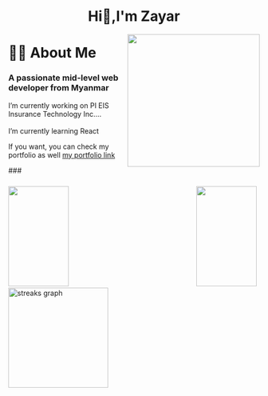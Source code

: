 <div>
<h1 align="center">Hi👋,I'm Zayar</h1>
<img align="right" height="265" src="https://media.tenor.com/ZOP98DIBuq8AAAAM/dog-typing.gif"  />
<h1 align="left">👩‍💻  About Me</h1>
<h3 align="left">A passionate mid-level web developer from Myanmar</h3>
<p align="left">I’m currently working on PI EIS Insurance Technology Inc....<br><br> I’m currently learning React<br></p>

<p align="left"> If you want, you can check my portfolio as well 
    
 <a href="https://zayarmyooo.netlify.app/" target="_blank">
   my portfolio link
  </a>
</p>
</div>
###

###
<div>

 <span align="left">
  <img height="200px"  width="49%" src="https://github-readme-stats.vercel.app/api/top-langs/?username=zayarmyooo19&layout=compact&langs_count=10&hide=asp,php&title_color=ffffff&text_color=c9cacc&icon_color=2bbc8a&bg_color=1d1f21" />
         </span>
    <span align="right">
  <img height="200px"  width="49%" src="https://github-readme-stats.vercel.app/api?username=zayarmyooo19&show_icons=true&line_height=27&count_private=true&title_color=ffffff&text_color=c9cacc&icon_color=2bbc8a&bg_color=1d1f21" />
        </span>
     <img align="left" height="200px" src="https://streak-stats.demolab.com?user=zayarmyooo19&theme=dark" alt="streaks graph" />
</div>


